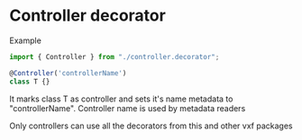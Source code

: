 # Controller decorator

Example

```typescript
import { Controller } from "./controller.decorator";

@Controller('controllerName')
class T {}
```

It marks class T as controller and sets it's name metadata to "controllerName".
Controller name is used by metadata readers

Only controllers can use all the decorators from this and other vxf packages